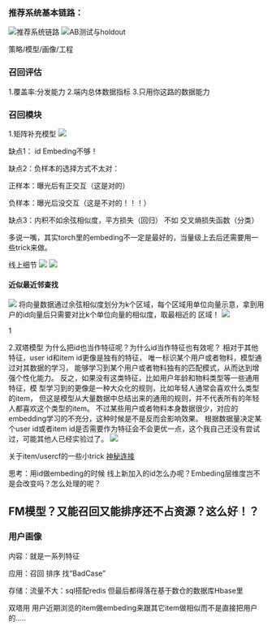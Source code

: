 






### 推荐系统基本链路：
![推荐系统链路](notes/推荐系统链路.png)
![AB测试与holdout](notes/AB测试与holdout.png)


策略/模型/画像/工程


### 召回评估
1.覆盖率:分发能力
2.端内总体数据指标
3.只用你这路的数据能力


### 召回模块
1.矩阵补充模型
![](notes/矩阵补充模型.png)

缺点1： id Embeding不够！

缺点2：负样本的选择方式不太对：

正样本：曝光后有正交互（这是对的）

负样本：曝光后没交互（这是不对的！！！）

缺点3：内积不如余弦相似度，平方损失（回归）  不如  交叉熵损失函数（分类）

多说一嘴，其实torch里的embeding不一定是最好的，当量级上去后还需要用一些trick来做。

线上细节
![](notes/矩阵补充2.png)
![](notes/矩阵补充3.png)

#### 近似最近邻查找
![](notes/近似最近邻.png)
将向量数据通过余弦相似度划分为k个区域，每个区域用单位向量示意，拿到用户的id向量后只需要对比k个单位向量的相似度，取最相近的
区域！
![](notes/近似最近邻1.png)



1

2.双塔模型
为什么把id也当作特征呢？为什么id当作特征也有效呢？
相对于其他特征，user id和item id更像是独有的特征，
唯一标识某个用户或者物料，模型通过对其数据的学习，
能够学习到某个用户或者物料独有的匹配模式，从而达到增强个性化能力。
反之，如果没有这类特征，比如用户年龄和物料类型等一些通用特征，模
型学习到的更像是一种大众化的规则，比如年轻人通常会喜欢什么类型的item，
但这是模型从大量数据中总结出来的通用的规则，并不代表所有的年轻人都喜欢这个类型的item。
不过某些用户或者物料本身数据很少，对应的embedding学习的不充分，这种时候是不是反而会影响效果。
根据数据量决定某个user id或者item id是否需要作为特征会不会更优一点，这个我自己还没有尝试过，可能其他人已经实验过了。
![](notes/双塔.png)




关于item/usercf的一些小trick
[神秘连接](https://pytorch.org/tutorials/)


思考：用id做embeding的时候 线上新加入的id怎么办呢？Embeding层维度岂不是会改变吗？怎么处理的呢？


## FM模型？又能召回又能排序还不占资源？这么好！？


### 用户画像
内容：就是一系列特征

应用：召回 排序 找“BadCase”

存储：流量不大：sql搭配redis 但最后都得落在基于数仓的数据库Hbase里

双塔用 用户近期浏览的item做embeding来跟其它item做相似而不是直接把用户的.....











